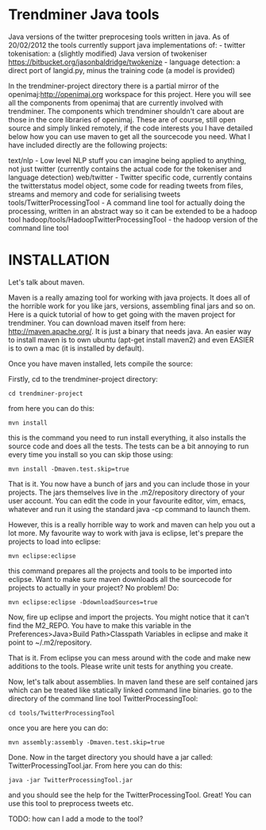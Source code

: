 Trendminer Java tools
============

Java versions of the twitter preprocesing tools written in java. As of 20/02/2012 the tools currently support java implementations of:
	- twitter tokenisation: a (slightly modified) Java version of twokeniser https://bitbucket.org/jasonbaldridge/twokenize
	- language detection: a direct port of langid.py, minus the training code (a model is provided)

In the trendminer-project directory there is a partial mirror of the openimaj:http://openimaj.org workspace for this project. Here you will see all the components
from openimaj that are currently involved with trendminer. The components which trendminer shouldn't care about are those in the core libraries of
openimaj. These are of course, still open source and simply linked remotely, if the code interests you I have detailed below how you can use maven
to get all the sourcecode you need. What I have included directly are the following projects:

text/nlp - Low level NLP stuff you can imagine being applied to anything, not just twitter (currently contains the actual code for the tokeniser and language detection)
web/twitter - Twitter specific code, currently contains the twitterstatus model object, some code for reading tweets from files, streams and memory and code for serialising tweets
tools/TwitterProcessingTool - A command line tool for actually doing the processing, written in an abstract way so it can be extended to be a hadoop tool
hadoop/tools/HadoopTwitterProcessingTool - the hadoop version of the command line tool

INSTALLATION
============

Let's talk about maven.

Maven is a really amazing tool for working with java projects. It does all of the horrible work for you like jars, versions, assembling final jars and so on.
Here is a quick tutorial of how to get going with the maven project for trendminer. You can download maven itself from here: http://maven.apache.org/. It is just
a binary that needs java. An easier way to install maven is to own ubuntu (apt-get install maven2) and even EASIER is to own a mac (it is installed by default).

Once you have maven installed, lets compile the source:

Firstly, cd to the trendminer-project directory:

	cd trendminer-project

from here you can do this:

	mvn install 

this is the command you need to run install everything, it also installs the source code and does all the tests. The tests can be a bit annoying to run every time you install so you can
skip those using:

	mvn install -Dmaven.test.skip=true

That is it. You now have a bunch of jars and you can include those in your projects. The jars themselves live in the .m2/repository directory of your user account. You can edit the code in your favourite editor, vim, emacs, whatever and run it using the standard java -cp command to launch them. 

However, this is a really horrible way to work and maven can help you out a lot more. My favourite way to work with java is eclipse, let's prepare the projects to load into eclipse:

	mvn eclipse:eclipse

this command prepares all the projects and tools to be imported into eclipse. Want to make sure maven downloads all the sourcecode for projects to actually in your project? No problem! Do:

	mvn eclipse:eclipse -DdownloadSources=true

Now, fire up eclipse and import the projects. You might notice that it can't find the M2_REPO. You have to make this variable in the Preferences>Java>Build Path>Classpath Variables in eclipse and make it point to ~/.m2/repository. 

That is it. From eclipse you can mess around with the code and make new additions to the tools. Please write unit tests for anything you create.

Now, let's talk about assemblies. In maven land these are self contained jars which can be treated like statically linked command line binaries. go to the directory of the command line tool TwitterProcessingTool:

	cd tools/TwitterProcessingTool

once you are here you can do:

	mvn assembly:assembly -Dmaven.test.skip=true

Done. Now in the target directory you should have a jar called: TwitterProcessingTool.jar. From here you can do this:

	java -jar TwitterProcessingTool.jar

and you should see the help for the TwitterProcessingTool. Great! You can use this tool to preprocess tweets etc.

TODO: how can I add a mode to the tool?
